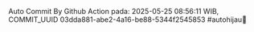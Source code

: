 Auto Commit By Github Action pada: 2025-05-25 08:56:11 WIB, COMMIT_UUID 03dda881-abe2-4a16-be88-5344f2545853 #autohijau🗿
